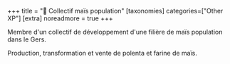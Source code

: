 +++
title = "🌽 Collectif maïs population"
[taxonomies]
categories=["Other XP"]
[extra]
noreadmore = true
+++

Membre d'un collectif de développement d'une filière de maïs population dans le Gers.

Production, transformation et vente de polenta et farine de maïs.

<!-- more -->